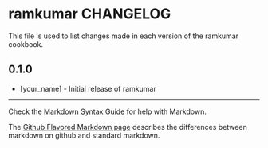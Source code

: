 # ramkumar CHANGELOG

This file is used to list changes made in each version of the ramkumar cookbook.

## 0.1.0
- [your_name] - Initial release of ramkumar

- - -
Check the [Markdown Syntax Guide](http://daringfireball.net/projects/markdown/syntax) for help with Markdown.

The [Github Flavored Markdown page](http://github.github.com/github-flavored-markdown/) describes the differences between markdown on github and standard markdown.
